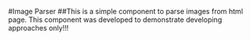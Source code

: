 #Image Parser
##This is a simple component to parse images from html page.
This component was developed to demonstrate  developing approaches only!!! 